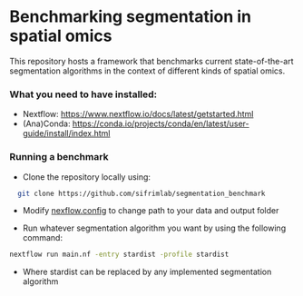 # Benchmarking segmentation in spatial omics

This repository hosts a framework that benchmarks current state-of-the-art segmentation algorithms in the context of different kinds of spatial omics.


### What you need to have installed:
- Nextflow: https://www.nextflow.io/docs/latest/getstarted.html
- (Ana)Conda: https://conda.io/projects/conda/en/latest/user-guide/install/index.html

### Running a benchmark
- Clone the repository locally using:

```bash 
  git clone https://github.com/sifrimlab/segmentation_benchmark
```

- Modify [nexflow.config](./nextflow.config) to change path to your data and output folder

- Run whatever segmentation algorithm you want by using the following command:
 ```bash
nextflow run main.nf -entry stardist -profile stardist
```
- Where stardist can be replaced by any implemented segmentation algorithm


